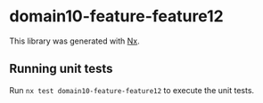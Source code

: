 # domain10-feature-feature12

This library was generated with [Nx](https://nx.dev).

## Running unit tests

Run `nx test domain10-feature-feature12` to execute the unit tests.
